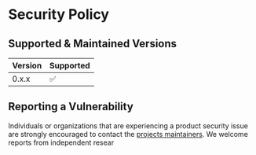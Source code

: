 # Security Policy

## Supported & Maintained Versions

| Version | Supported          |
| ------- | ------------------ |
| 0.x.x   | :white_check_mark: |

## Reporting a Vulnerability

Individuals or organizations that are experiencing a product security issue are strongly encouraged to contact the [projects maintainers](mailto:libsv.bitcoin@gmail.com). 
We welcome reports from independent resear